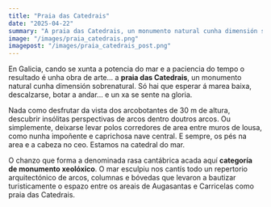 ```yaml
---
title: "Praia das Catedrais"
date: "2025-04-22"
summary: "A praia das Catedrais, un monumento natural cunha dimensión sobrenatural."
image: "/images/praia_catedrais.png"
imagepost: "/images/praia_catedrais_post.png"
---
```



En Galicia, cando se xunta a potencia do mar e a paciencia do tempo o resultado é unha obra de arte... a **praia das Catedrais**, un monumento natural cunha dimensión sobrenatural. Só hai que esperar á marea baixa, descalzarse, botar a andar... e un xa se sente na gloria.

Nada como desfrutar da vista dos arcobotantes de 30 m de altura, descubrir insólitas perspectivas de arcos dentro doutros arcos. Ou simplemente, deixarse levar polos corredores de area entre muros de lousa, como nunha impoñente e caprichosa nave central. E sempre, os pés na area e a cabeza no ceo.  Estamos na catedral do mar.

O chanzo que forma a denominada rasa cantábrica acada aquí **categoría de monumento xeolóxico**. O mar esculpiu nos cantís todo un repertorio arquitectónico de arcos, columnas e bóvedas que levaron a bautizar turisticamente o espazo entre os areais de Augasantas e Carricelas como praia das Catedrais.
